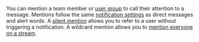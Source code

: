 You can mention a team member or [user group](/help/user-groups) to call their
attention to a message. Mentions follow the same [notification
settings](/help/dm-mention-alert-notifications) as direct messages and alert
words. A [silent mention](/help/mention-a-user-or-group#silently-mention-a-user)
allows you to refer to a user without triggering a notification. A wildcard
mention allows you to [mention everyone on a stream](/help/mention-a-user-or-group#mention-everyone-on-a-stream).
